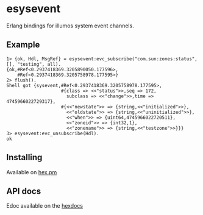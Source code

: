 esysevent
=====

Erlang bindings for illumos system event channels.

Example
-------

```
1> {ok, Hdl, MsgRef} = esysevent:evc_subscribe("com.sun:zones:status", [], "testing", all).
{ok,#Ref<0.2937418369.3205890050.177596>,
    #Ref<0.2937418369.3205758978.177595>}
2> flush().
Shell got {sysevent,#Ref<0.2937418369.3205758978.177595>,
                    #{class => <<"status">>,seq => 172,
                      subclass => <<"change">>,time => 4745966022729317},
                    #{<<"newstate">> => {string,<<"initialized">>},
                      <<"oldstate">> => {string,<<"uninitialized">>},
                      <<"when">> => {uint64,4745966022720511},
                      <<"zoneid">> => {int32,1},
                      <<"zonename">> => {string,<<"testzone">>}}}
3> esysevent:evc_unsubscribe(Hdl).
ok
```

Installing
----------

Available on [hex.pm](https://hex.pm/packages/esysevent)

API docs
--------

Edoc available on the [hexdocs](https://hexdocs.pm/esysevent)
